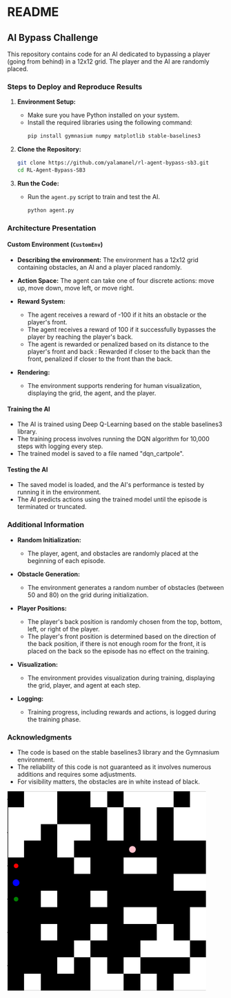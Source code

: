 # README

## AI Bypass Challenge

This repository contains code for an AI dedicated to bypassing a player (going from behind) in a 12x12 grid. The player and the AI are randomly placed.

### Steps to Deploy and Reproduce Results

1. **Environment Setup:**

   - Make sure you have Python installed on your system.
   - Install the required libraries using the following command:
     ```bash
     pip install gymnasium numpy matplotlib stable-baselines3
     ```

2. **Clone the Repository:**

   ```bash
   git clone https://github.com/yalamanel/rl-agent-bypass-sb3.git
   cd RL-Agent-Bypass-SB3

   ```

3. **Run the Code:**
   - Run the `agent.py` script to train and test the AI.
     ```bash
     python agent.py
     ```

### Architecture Presentation

#### Custom Environment (`CustomEnv`)

- **Describing the environment:** The environment has a 12x12 grid containing obstacles, an AI and a player placed randomly.

- **Action Space:** The agent can take one of four discrete actions: move up, move down, move left, or move right.

- **Reward System:**

  - The agent receives a reward of -100 if it hits an obstacle or the player's front.
  - The agent receives a reward of 100 if it successfully bypasses the player by reaching the player's back.
  - The agent is rewarded or penalized based on its distance to the player's front and back : Rewarded if closer to the back than the front, penalized if closer to the front than the back.

- **Rendering:**
  - The environment supports rendering for human visualization, displaying the grid, the agent, and the player.

#### Training the AI

- The AI is trained using Deep Q-Learning based on the stable baselines3 library.
- The training process involves running the DQN algorithm for 10,000 steps with logging every step.
- The trained model is saved to a file named "dqn_cartpole".

#### Testing the AI

- The saved model is loaded, and the AI's performance is tested by running it in the environment.
- The AI predicts actions using the trained model until the episode is terminated or truncated.

### Additional Information

- **Random Initialization:**

  - The player, agent, and obstacles are randomly placed at the beginning of each episode.

- **Obstacle Generation:**

  - The environment generates a random number of obstacles (between 50 and 80) on the grid during initialization.

- **Player Positions:**

  - The player's back position is randomly chosen from the top, bottom, left, or right of the player.
  - The player's front position is determined based on the direction of the back position, if there is not enough room for the front, it is placed on the back so the episode has no effect on the training.

- **Visualization:**

  - The environment provides visualization during training, displaying the grid, player, and agent at each step.

- **Logging:**
  - Training progress, including rewards and actions, is logged during the training phase.

### Acknowledgments

- The code is based on the stable baselines3 library and the Gymnasium environment.
- The reliability of this code is not guaranteed as it involves numerous additions and requires some adjustments.
- For visibility matters, the obstacles are in white instead of black.

![Overview](image.png)

